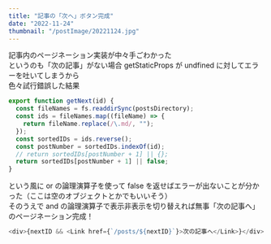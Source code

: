 ```yaml
---
title: "記事の「次へ」ボタン完成"
date: "2022-11-24"
thumbnail: "/postImage/20221124.jpg"
---
```


記事内のページネーション実装が中々手ごわかった  
というのも「次の記事」がない場合 getStaticProps が undfined に対してエラーを吐いてしまうから  
色々試行錯誤した結果

```javascript
export function getNext(id) {
  const fileNames = fs.readdirSync(postsDirectory);
  const ids = fileNames.map((fileName) => {
    return fileName.replace(/\.md/, "");
  });
  const sortedIDs = ids.reverse();
  const postNumber = sortedIDs.indexOf(id);
  // return sortedIDs[postNumber + 1] || {};
  return sortedIDs[postNumber + 1] || false;
}
```

という風に or の論理演算子を使って false を返せばエラーが出ないことが分かった（ここは空のオブジェクトとかでもいいそう）  
そのうえで and の論理演算子で表示非表示を切り替えれば無事「次の記事へ」のページネーション完成！

```javascript
<div>{nextID && <Link href={`/posts/${nextID}`}>次の記事へ</Link>}</div>
```
